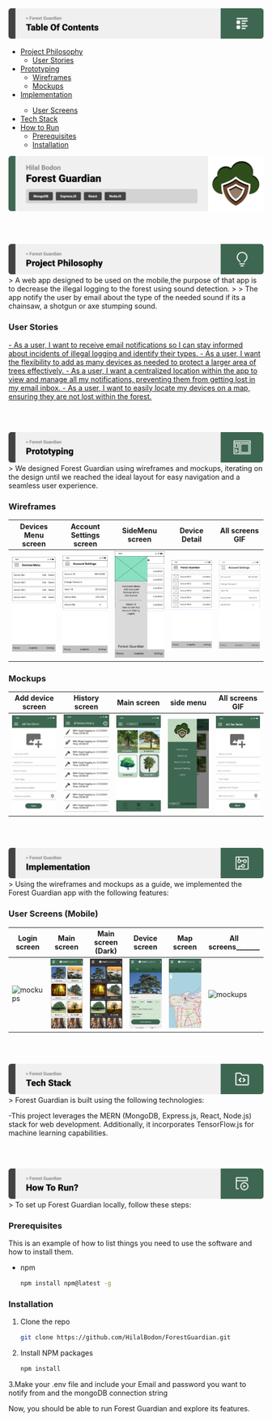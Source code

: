 <!-- table of contents -->

<img src="./readme/title7.svg"/>

<ul dir="auto">
  <li><a href="#project-philosophy">Project Philosophy</a>
    <ul dir="auto">
      <li><a href="#user-stories">User Stories</a></li>
    </ul>
  </li>
  <li><a href="#prototyping">Prototyping</a>
    <ul dir="auto">
      <li><a href="#wireframes">Wireframes</a></li>
      <li><a href="#mockups">Mockups</a></li>
    </ul>
  </li>
  <li><a href="#implementation">Implementation</a></li>
    <ul dir="auto">
      <li><a href="#user-screens">User Screens</a></li>
    </ul>
  <li><a href="#tech-stack">Tech Stack</a></li>
  <li><a href="#how-to-run">How to Run</a>
    <ul dir="auto">
      <li><a href="#prerequisites">Prerequisites</a></li>
      <li><a href="#installation">Installation</a></li>
    </ul>
  </li>
</ul>



<img src="./readme/title1.svg"/>

<br><br>




<!-- project philosophy -->
<img src="./readme/title2.svg"/>
<a id="project-philosophy"></a>
> A web app designed to be used on the mobile,the purpose of that app is to decrease the illegal logging to the forest using sound detection.
>
> The app notify the user by email about the type of the needed sound if its a chainsaw, a shotgun or axe stumping sound.

### User Stories
<a href="#user-stories">
- As a user, I want to receive email notifications so I can stay informed about incidents of illegal logging and identify their types.
- As a user, I want the flexibility to add as many devices as needed to protect a larger area of trees effectively.
- As a user, I want a centralized location within the app to view and manage all my notifications, preventing them from getting lost in my email inbox.
- As a user,  I want to easily locate my devices on a map, ensuring they are not lost within the forest.

<br><br>

<!-- Prototyping -->
<img src="./readme/title3.svg"/>
<a id="prototyping"></a>
> We designed Forest Guardian using wireframes and mockups, iterating on the design until we reached the ideal layout for easy navigation and a seamless user experience.

### Wireframes
| Devices Menu screen | Account Settings screen | SideMenu screen |Device Detail  | All screens GIF |
| ---| ---| ---| ---| ---|
| <img src="./readme/pictures/wfDevicesMenu.png" width="200"/> | <img src="./readme/pictures/wfAccountSettings.png" width="200"/> | <img src="./readme/pictures/wfSideMenu.png" width="200"/> | <img src="./readme/pictures/wfDevices.png" width="200"/> | <img src="./readme/pictures/smallwireframes.gif" width="175"/> |



### Mockups
| Add device screen | History screen | Main screen | side menu  | All screens GIF |
| ---| ---| ---| ---| ---|
| <img src="./readme/pictures/bAddNewDevice.png" width="200"/> | <img src="./readme/pictures/bAlldevicesHistory.png" width="200"/> | <img src="./readme/pictures/bmain.png" width="200"/> | <img src="./readme/pictures/bsidemenu.png" width="200"/> | <img src="./readme/pictures/mockupsmall.gif" width="175"/> |






<br><br>

<!-- Implementation -->
<img src="./readme/title4.svg"/>
<a id="implementation"></a>
> Using the wireframes and mockups as a guide, we implemented the Forest Guardian app with the following features:

### User Screens (Mobile)
| Login screen | Main screen | Main screen (Dark) | Device screen | Map screen | All screens_______ |
| --- | --- | --- | --- | --- | --- |
| ![mockups](./readme/pictures/login.png) | ![mockups](./readme/pictures/mainLight.png) | ![mockups](./readme/pictures/mainDark.png) | ![mockups](./readme/pictures/deviceDetails.png) | ![mockups](./readme/pictures/map.png) | ![mockups](./readme/pictures/ForestGuardianFinal.gif) |



<br><br>

<!-- Tech stack -->
<img src="./readme/title5.svg"/>
<a id="tech-stack"></a>
>  Forest Guardian is built using the following technologies:

-This project leverages the MERN (MongoDB, Express.js, React, Node.js) stack for web development. Additionally, it incorporates TensorFlow.js for machine learning capabilities.


<br><br>

<!-- How to run -->
<img src="./readme/title6.svg"/>
<a id="how-to-run"></a>
> To set up Forest Guardian locally, follow these steps:

### Prerequisites

This is an example of how to list things you need to use the software and how to install them.
* npm
  ```sh
  npm install npm@latest -g
  ```

### Installation
1. Clone the repo
   ```sh
   git clone https://github.com/HilalBodon/ForestGuardian.git
   ```
2. Install NPM packages
   ```sh
   npm install
   ```
3.Make your .env file and include your Email and password you want to notify from and the mongoDB connection string

Now, you should be able to run Forest Guardian and explore its features.
